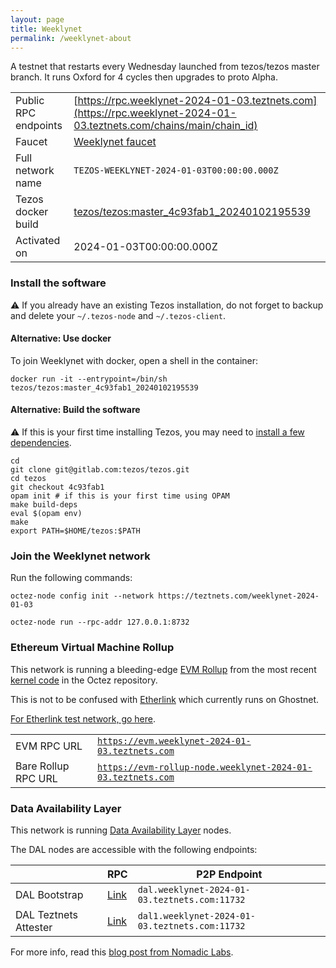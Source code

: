 ```yaml
---
layout: page
title: Weeklynet
permalink: /weeklynet-about
---
```


A testnet that restarts every Wednesday launched from tezos/tezos master branch. It runs Oxford for 4 cycles then upgrades to proto Alpha.

| | |
|-------|---------------------|
| Public RPC endpoints | [https://rpc.weeklynet-2024-01-03.teztnets.com](https://rpc.weeklynet-2024-01-03.teztnets.com/chains/main/chain_id)<br/> |
| Faucet | [Weeklynet faucet](https://faucet.weeklynet-2024-01-03.teztnets.com) |
| Full network name | `TEZOS-WEEKLYNET-2024-01-03T00:00:00.000Z` |
| Tezos docker build | [tezos/tezos:master_4c93fab1_20240102195539](https://hub.docker.com/r/tezos/tezos/tags?page=1&ordering=last_updated&name=master_4c93fab1_20240102195539) |
| Activated on | 2024-01-03T00:00:00.000Z |





### Install the software

⚠️  If you already have an existing Tezos installation, do not forget to backup and delete your `~/.tezos-node` and `~/.tezos-client`.



#### Alternative: Use docker

To join Weeklynet with docker, open a shell in the container:

```
docker run -it --entrypoint=/bin/sh tezos/tezos:master_4c93fab1_20240102195539
```

#### Alternative: Build the software

⚠️  If this is your first time installing Tezos, you may need to [install a few dependencies](https://tezos.gitlab.io/introduction/howtoget.html#setting-up-the-development-environment-from-scratch).

```
cd
git clone git@gitlab.com:tezos/tezos.git
cd tezos
git checkout 4c93fab1
opam init # if this is your first time using OPAM
make build-deps
eval $(opam env)
make
export PATH=$HOME/tezos:$PATH
```

### Join the Weeklynet network

Run the following commands:

```
octez-node config init --network https://teztnets.com/weeklynet-2024-01-03

octez-node run --rpc-addr 127.0.0.1:8732
```


### Ethereum Virtual Machine Rollup

This network is running a bleeding-edge [EVM Rollup](https://docs.etherlink.com/welcome/what-is-etherlink) from the most recent [kernel code](https://gitlab.com/tezos/tezos/-/tree/master/etherlink) in the Octez repository.

This is not to be confused with [Etherlink](https://docs.etherlink.com/get-started/connect-your-wallet-to-etherlink) which currently runs on Ghostnet.

[For Etherlink test network, go here](https://docs.etherlink.com/get-started/connect-your-wallet-to-etherlink).

| | |
|-------|---------------------|
| EVM RPC URL | [`https://evm.weeklynet-2024-01-03.teztnets.com`](https://evm.weeklynet-2024-01-03.teztnets.com) |
| Bare Rollup RPC URL | [`https://evm-rollup-node.weeklynet-2024-01-03.teztnets.com`](https://evm-rollup-node.weeklynet-2024-01-03.teztnets.com/global/block/head) |




### Data Availability Layer

This network is running [Data Availability Layer](https://tezos.gitlab.io/shell/dal.html) nodes.


The DAL nodes are accessible with the following endpoints:

| | RPC | P2P Endpoint |
|------------|---------|--------------|
| DAL Bootstrap | [Link](https://dal-bootstrap-rpc.weeklynet-2024-01-03.teztnets.com) | `dal.weeklynet-2024-01-03.teztnets.com:11732` |
| DAL Teztnets Attester | [Link](https://dal-attester-rpc.weeklynet-2024-01-03.teztnets.com) | `dal1.weeklynet-2024-01-03.teztnets.com:11732` |


For more info, read this [blog post from Nomadic Labs](https://research-development.nomadic-labs.com/data-availability-layer-tezos.html).



